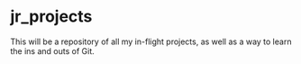 # jr_projects

This will be a repository of all my in-flight projects, as well as a way to learn the ins and outs of Git.

